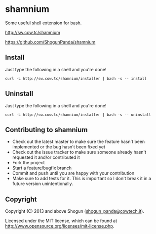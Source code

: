 # shamnium

Some useful shell extension for bash.

http://sw.cow.tc/shamnium

https://github.com/ShogunPanda/shamnium

## Install

Just type the following in a shell and you're done!

`curl -L http://sw.cow.tc/shamnium/installer | bash -s -- install`

## Uninstall

Just type the following in a shell and you're done!

`curl -L http://sw.cow.tc/shamnium/installer | bash -s -- uninstall`

## Contributing to shamnium
 
* Check out the latest master to make sure the feature hasn't been implemented or the bug hasn't been fixed yet
* Check out the issue tracker to make sure someone already hasn't requested it and/or contributed it
* Fork the project
* Start a feature/bugfix branch
* Commit and push until you are happy with your contribution
* Make sure to add tests for it. This is important so I don't break it in a future version unintentionally.

## Copyright

Copyright (C) 2013 and above Shogun (shogun_panda@cowtech.it).

Licensed under the MIT license, which can be found at http://www.opensource.org/licenses/mit-license.php.
